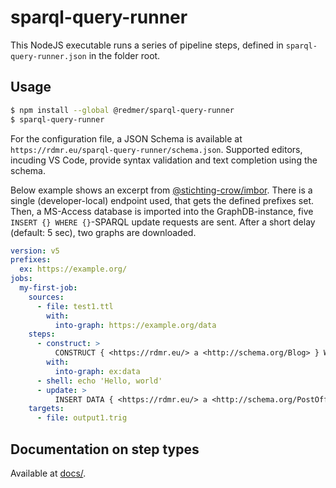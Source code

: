 # sparql-query-runner

This NodeJS executable runs a series of pipeline steps, defined in `sparql-query-runner.json` in the folder root.

## Usage

```sh
$ npm install --global @redmer/sparql-query-runner
$ sparql-query-runner
```

For the configuration file, a JSON Schema is available at `https://rdmr.eu/sparql-query-runner/schema.json`.
Supported editors, incuding VS Code, provide syntax validation and text completion using the schema.

Below example shows an excerpt from [@stichting-crow/imbor](https://github.com/stichting-crow/imbor).
There is a single (developer-local) endpoint used, that gets the defined prefixes set.
Then, a MS-Access database is imported into the GraphDB-instance,
five `INSERT {} WHERE {}`-SPARQL update requests are sent.
After a short delay (default: 5 sec), two graphs are downloaded.

```yaml
version: v5
prefixes:
  ex: https://example.org/
jobs:
  my-first-job:
    sources:
      - file: test1.ttl
        with:
          into-graph: https://example.org/data
    steps:
      - construct: >
          CONSTRUCT { <https://rdmr.eu/> a <http://schema.org/Blog> } WHERE {}
        with:
          into-graph: ex:data
      - shell: echo 'Hello, world'
      - update: >
          INSERT DATA { <https://rdmr.eu/> a <http://schema.org/PostOffice> . }
    targets:
      - file: output1.trig
```

## Documentation on step types

Available at [docs/](docs/).
